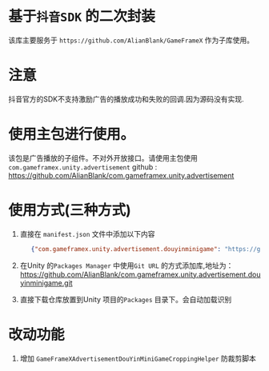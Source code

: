 ﻿# 基于`抖音SDK` 的二次封装

该库主要服务于 `https://github.com/AlianBlank/GameFrameX` 作为子库使用。

# 注意

抖音官方的SDK不支持激励广告的播放成功和失败的回调.因为源码没有实现.

# 使用主包进行使用。

该包是广告播放的子组件。不对外开放接口。请使用主包使用 `com.gameframex.unity.advertisement` github : https://github.com/AlianBlank/com.gameframex.unity.advertisement

# 使用方式(三种方式)

1. 直接在 `manifest.json` 文件中添加以下内容
   ```json
      {"com.gameframex.unity.advertisement.douyinminigame": "https://github.com/AlianBlank/com.gameframex.unity.advertisement.douyinminigame.git"}
    ```
2. 在Unity 的`Packages Manager` 中使用`Git URL` 的方式添加库,地址为：https://github.com/AlianBlank/com.gameframex.unity.advertisement.douyinminigame.git

3. 直接下载仓库放置到Unity 项目的`Packages` 目录下。会自动加载识别

# 改动功能

1. 增加 `GameFrameXAdvertisementDouYinMiniGameCroppingHelper` 防裁剪脚本